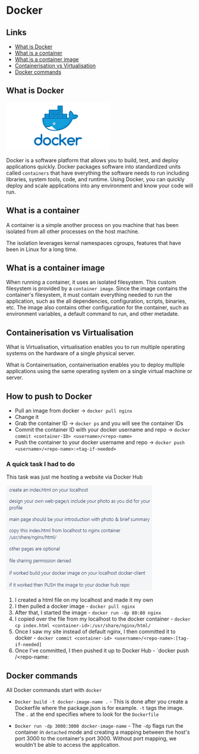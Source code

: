# Docker

## Links

- [What is Docker](#what-is-docker)
- [What is a container](#what-is-a-container)
- [What is a container image](#what-is-a-container-image)
- [Containerisation vs Virtualisation](#containerisation-vs-virtualisation)
- [Docker commands](#docker-commands)

## What is Docker

![Docker Logo](./images/docker-logo.png)

Docker is a software platform that allows you to build, test, and deploy applications quickly. Docker packages software into standardized units called `containers` that have everything the software needs to run including libraries, system tools, code, and runtime. Using Docker, you can quickly deploy and scale applications into any environment and know your code will run.

## What is a container

A container is a simple another process on you machine that has been isolated from all other processes on the host machine.

The isolation leverages kernal namespaces cgroups, features that have been in Linux for a long time.

## What is a container image

When running a container, it uses an isolated filesystem. This custom filesystem is provided by a `container image`. Since the image contains the container's filesystem, it must contain everything needed to run the application, such as the all dependencies, configuration, scripts, binaries, etc. The image also contains other configuration for the container, such as environment variables, a default command to run, and other metadate.

## Containerisation vs Virtualisation

What is Virtualisation, virtualisation enables you to run multiple operating systems on the hardware of a single physical server.

What is Containerisation, containerisation enables you to deploy multiple applications using the same operating system on a single virtual machine or server.


## How to push to Docker

- Pull an image from docker -> `docker pull nginx`
- Change it
- Grab the container ID -> `docker ps` and you will see the container IDs
- Commit the container ID with your docker username and repo -> `docker commit <container-ID> <username>/<repo-name>`
- Push the container to your docker username and repo -> `docker push <username>/<repo-name>:<tag-if-needed>`


### A quick task I had to do

This task was just me hosting a website via Docker Hub

![Docker Task](./images/docker_task.png)

1. I created a html file on my localhost and made it my own
2. I then pulled a docker image - `docker pull nginx`
3. After that, I started the image - `docker run -dp 80:80 nginx`
4. I copied over the file from my localhost to the docker container - `docker cp index.html <container-id>:/usr/share/nginx/html/`
5. Once I saw my site instead of default nginx, I then committed it to docker - `docker commit <container-id> <username>/<repo-name>:[tag-if-needed]`
6. Once I've committed, I then pushed it up to Docker Hub - `docker push <username>/<repo-name:<tag-if-needed>

## Docker commands

All Docker commands start with `docker`

- `Docker build -t docker-image-name .` - This is done after you create a Dockerfile where the package.json is for example. `-t` tags the image. The `.` at the end specifies where to look for the `Dockerfile`

- `Docker run -dp 3000:3000 docker-image-name` - The `-dp` flags run the container in `detached` mode and creating a mapping between the host's port 3000 to the container's port 3000. Without port mapping, we wouldn't be able to access the application.
